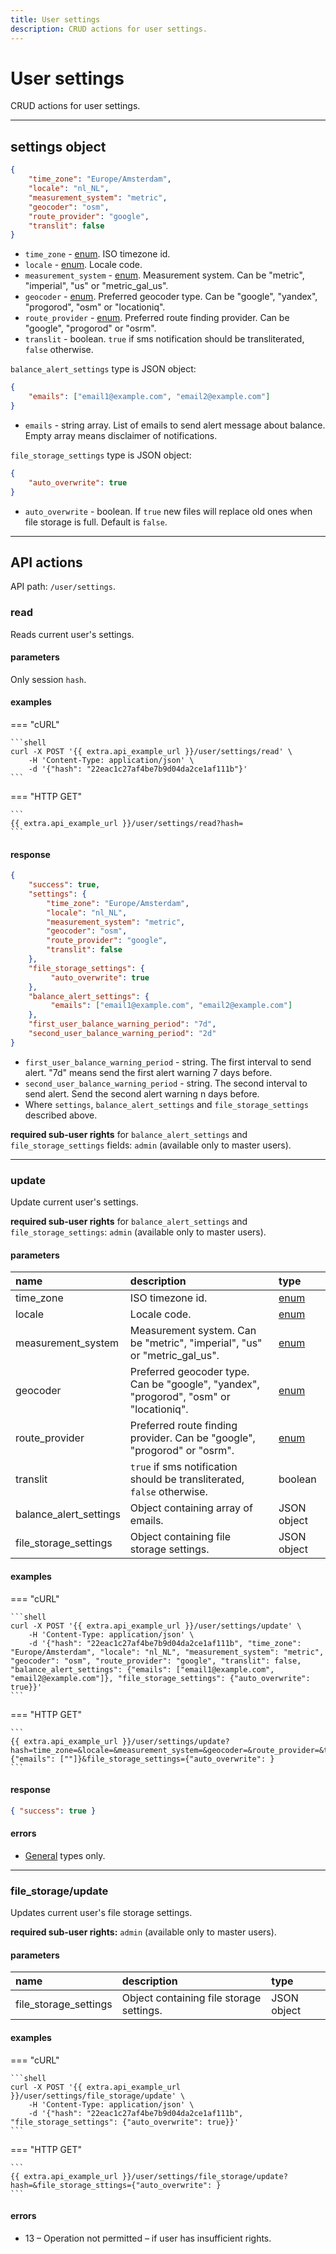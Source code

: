 ```yaml
---
title: User settings 
description: CRUD actions for user settings.
---
```


# User settings

CRUD actions for user settings.

<hr>

## settings object

```json
{
    "time_zone": "Europe/Amsterdam",
    "locale": "nl_NL",
    "measurement_system": "metric",
    "geocoder": "osm",
    "route_provider": "google",
    "translit": false
}
```

* `time_zone` - [enum](../../../../getting-started.md#data-types). ISO timezone id.
* `locale` - [enum](../../../../getting-started.md#data-types). Locale code.
* `measurement_system` - [enum](../../../../getting-started.md#data-types). Measurement system. Can be "metric", "imperial", "us" or "metric_gal_us".
* `geocoder` - [enum](../../../../getting-started.md#data-types). Preferred geocoder type. Can be "google", "yandex", "progorod", "osm" or "locationiq".
* `route_provider` - [enum](../../../../getting-started.md#data-types). Preferred route finding provider. Can be "google", "progorod" or "osrm".
* `translit` - boolean. `true` if sms notification should be transliterated, `false` otherwise.

`balance_alert_settings` type is JSON object:

```json
{
    "emails": ["email1@example.com", "email2@example.com"]
}
```

* `emails` - string array. List of emails to send alert message about balance. Empty array means disclaimer of notifications.

`file_storage_settings` type is JSON object:

```json
{
    "auto_overwrite": true
}
```

* `auto_overwrite` - boolean. If `true` new files will replace old ones when file storage is full. Default is `false`.

<hr>

## API actions

API path: `/user/settings`.

### read

Reads current user's settings.

#### parameters

Only session `hash`.

#### examples

=== "cURL"

    ```shell
    curl -X POST '{{ extra.api_example_url }}/user/settings/read' \
        -H 'Content-Type: application/json' \ 
        -d '{"hash": "22eac1c27af4be7b9d04da2ce1af111b"}'
    ```
    
=== "HTTP GET"

    ```
    {{ extra.api_example_url }}/user/settings/read?hash=
    ```

#### response

```json
{
    "success": true,
    "settings": {
        "time_zone": "Europe/Amsterdam",
        "locale": "nl_NL",
        "measurement_system": "metric",
        "geocoder": "osm",
        "route_provider": "google",
        "translit": false
    },
    "file_storage_settings": {
         "auto_overwrite": true
    },
    "balance_alert_settings": {
         "emails": ["email1@example.com", "email2@example.com"]
    },
    "first_user_balance_warning_period": "7d",
    "second_user_balance_warning_period": "2d"
}
```

* `first_user_balance_warning_period` - string. The first interval to send alert. "7d" means send the first alert warning 7 days before.
* `second_user_balance_warning_period` - string. The second interval to send alert. Send the second alert warning n days before.
* Where `settings`, `balance_alert_settings` and `file_storage_settings` described above.

**required sub-user rights** for `balance_alert_settings` and `file_storage_settings` fields: `admin` (available only to master users).

<hr>

### update

Update current user's settings.

**required sub-user rights** for `balance_alert_settings` and `file_storage_settings`: `admin` (available only to master users).

#### parameters

| name | description | type |
| :----- | :-----  | :----- |
| time_zone | ISO timezone id. | [enum](../../../../getting-started.md#data-types) |
| locale | Locale code. | [enum](../../../../getting-started.md#data-types) |
| measurement_system | Measurement system. Can be "metric", "imperial", "us" or "metric_gal_us". | [enum](../../../../getting-started.md#data-types) |
| geocoder | Preferred geocoder type. Can be "google", "yandex", "progorod", "osm" or "locationiq". | [enum](../../../../getting-started.md#data-types) |
| route_provider | Preferred route finding provider. Can be "google", "progorod" or "osrm". | [enum](../../../../getting-started.md#data-types) |
| translit | `true` if sms notification should be transliterated, `false` otherwise. | boolean |
| balance_alert_settings | Object containing array of emails. | JSON object |
| file_storage_settings | Object containing file storage settings. | JSON object |

#### examples

=== "cURL"

    ```shell
    curl -X POST '{{ extra.api_example_url }}/user/settings/update' \
        -H 'Content-Type: application/json' \ 
        -d '{"hash": "22eac1c27af4be7b9d04da2ce1af111b", "time_zone": "Europe/Amsterdam", "locale": "nl_NL", "measurement_system": "metric", "geocoder": "osm", "route_provider": "google", "translit": false, "balance_alert_settings": {"emails": ["email1@example.com", "email2@example.com"]}, "file_storage_settings": {"auto_overwrite": true}}'
    ```

=== "HTTP GET"

    ```
    {{ extra.api_example_url }}/user/settings/update?hash=time_zone=&locale=&measurement_system=&geocoder=&route_provider=&translit=&balance_alert_settings={"emails": [""]}&file_storage_settings={"auto_overwrite": }
    ```

#### response

```json
{ "success": true }
```

#### errors

* [General](../../../../getting-started.md#error-codes) types only.

<hr>

### file_storage/update

Updates current user's file storage settings.

**required sub-user rights:** `admin` (available only to master users).

#### parameters

| name | description | type |
| :----- | :-----  | :----- |
| file_storage_settings | Object containing file storage settings. | JSON object |

#### examples

=== "cURL"

    ```shell
    curl -X POST '{{ extra.api_example_url }}/user/settings/file_storage/update' \
        -H 'Content-Type: application/json' \ 
        -d '{"hash": "22eac1c27af4be7b9d04da2ce1af111b", "file_storage_settings": {"auto_overwrite": true}}'
    ```

=== "HTTP GET"

    ```
    {{ extra.api_example_url }}/user/settings/file_storage/update?hash=&file_storage_sttings={"auto_overwrite": }
    ```

#### errors

* 13 – Operation not permitted – if user has insufficient rights.
